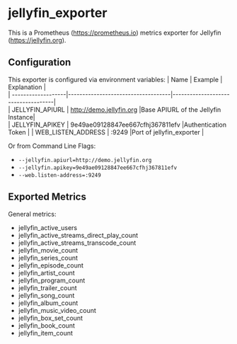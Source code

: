 # jellyfin_exporter
This is a Prometheus (https://prometheus.io) metrics exporter for Jellyfin (https://jellyfin.org).

## Configuration
This exporter is configured via environment variables:
|      Name          |      Example                       |         Explanation                |               
| -------------------|------------------------------------|------------------------------------|                                      
| JELLYFIN_APIURL    | http://demo.jellyfin.org           |Base APIURL of the Jellyfin Instance|             
| JELLYFIN_APIKEY    | 9e49ae09128847ee667cfhj367811efv   |Authentication Token                |
| WEB_LISTEN_ADDRESS |            :9249                   |Port of jellyfin_exporter           |

Or from Command Line Flags:
 * `--jellyfin.apiurl=http://demo.jellyfin.org`
 * `--jellyfin.apikey=9e49ae09128847ee667cfhj367811efv`
 * `--web.listen-address=:9249`
## Exported Metrics
General metrics:
* jellyfin_active_users                  
* jellyfin_active_streams_direct_play_count 
* jellyfin_active_streams_transcode_count  
* jellyfin_movie_count      
* jellyfin_series_count     
* jellyfin_episode_count    
* jellyfin_artist_count     
* jellyfin_program_count    
* jellyfin_trailer_count    
* jellyfin_song_count       
* jellyfin_album_count      
* jellyfin_music_video_count 
* jellyfin_box_set_count     
* jellyfin_book_count       
* jellyfin_item_count       